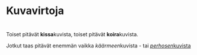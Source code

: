 # Kuvavirtoja <h1>

Toiset pitävät **kissa**kuvista, toiset pitävät **koira**kuvista.

Jotkut taas pitävät enemmän vaikka *käärmeen*kuvista - tai [*perhosen*kuvista](https://fi.wikipedia.org/wiki/Perhoset)
